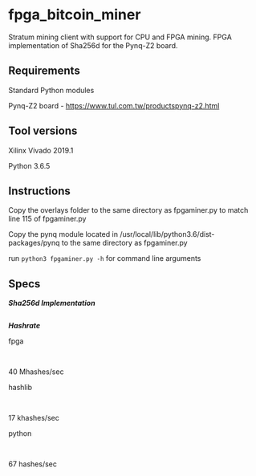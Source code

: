 # fpga_bitcoin_miner
Stratum mining client with support for CPU and FPGA mining.  FPGA implementation of Sha256d for the Pynq-Z2 board.
## Requirements
Standard Python modules

Pynq-Z2 board - https://www.tul.com.tw/productspynq-z2.html
## Tool versions
Xilinx Vivado 2019.1

Python 3.6.5
## Instructions
Copy the overlays folder to the same directory as fpgaminer.py to match line 115 of fpgaminer.py

Copy the pynq module located in /usr/local/lib/python3.6/dist-packages/pynq to the same directory as fpgaminer.py

run `python3 fpgaminer.py -h` for command line arguments
## Specs
***Sha256d Implementation***<pre>          </pre>***Hashrate***

fpga<pre>                    </pre>40 Mhashes/sec

hashlib<pre>                 </pre>17 khashes/sec

python<pre>                  </pre>67 hashes/sec
